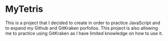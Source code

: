 # MyTetris
This is a project that I decided to create in order to practice JavaScript and to expand my Github and GitKraken porfolios.
This project is also allowing me to practice using GitKraken as I have limited knowledge on how to use it.
